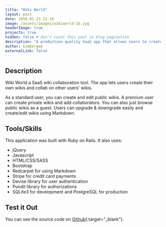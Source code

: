 ```yaml
---
title: "Wiki World"
layout: post
date: 2016-01-23 22:10
image: /assets/images/wikiworld-2b.jpg
headerImage: true
projects: true
hidden: false # don't count this post in blog pagination
description: "A production quality SaaS app that allows users to create their own wikis."
author: kimbergee
externalLink: false
---
```

## Description

Wiki World a SaaS wiki collaboration tool. The app lets users create their own wikis and collab on other users' wikis.

As a standard user, you can create and edit public wikis. A premium user can create private wikis and add collaborators. You can also just browse public wikis as a guest. Users can upgrade & downgrade easily and create/edit wikis using Markdown.

## Tools/Skills
This application was built with Ruby on Rails. It also uses:

* jQuery
* Javascript
* HTML/CSS/SASS
* Bootstrap
* Redcarpet for using Markdown
* Stripe for credit card payments
* Devise library for user authentication
* Pundit library for authorizations
* SQLite3 for development and PostgreSQL for production


## Test it Out

You can see the source code on [Github](https://github.com/kimbergee/blocipedia){:target="_blank"}.
